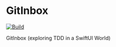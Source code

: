 # GitInbox

[![Build](https://github.com/MIF50/GitInbox/actions/workflows/build.yml/badge.svg)](https://github.com/MIF50/GitInbox/actions/workflows/build.yml)

GitInbox (exploring TDD in a SwiftUI World)
